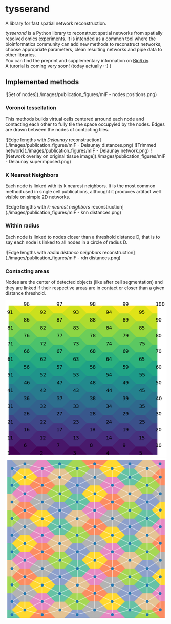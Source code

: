 # tysserand

A library for fast spatial network reconstruction.  

*tysserand* is a Python library to reconstruct spatial networks from spatially resolved omics experiments. It is intended as a common tool where the bioinformatics community can add new methods to reconstruct networks, choose appropriate parameters, clean resulting networks and pipe data to other libraries.  
You can find the preprint and supplementary information on [BioRxiv](https://www.biorxiv.org/content/10.1101/2020.11.16.385377v1).  
A turorial is coming very soon! (today actually :-) )

## Implemented methods

![Set of nodes](./images/publication_figures/mIF - nodes positions.png)

### Voronoi tessellation

This methods builds virtual cells centered arround each node and contacting each other to fully tile the space occupyied by the nodes. Edges are drawn between the nodes of contacting tiles.

![Edge lengths with *Delaunay* reconstruction](./images/publication_figures/mIF - Delaunay distances.png)
![Trimmed network](./images/publication_figures/mIF - Delaunay network.png)
![Network overlay on original tissue image](./images/publication_figures/mIF - Delaunay superimposed.png)

### K Nearest Neighbors

Each node is linked with its k nearest neighbors. It is the most common method used in single cell publications, althought it produces artifact well visible on simple 2D networks.

![Edge lengths with *k-nearest neighbors* reconstruction](./images/publication_figures/mIF - knn distances.png)

### Within radius

Each node is linked to nodes closer than a threshold distance D, that is to say each node is linked to all nodes in a circle of radius D.

![Edge lengths with *radial distance neighbors* reconstruction](./images/publication_figures/mIF - rdn distances.png)

### Contacting areas

Nodes are the center of detected objects (like after cell segmentation) and they are linked if their respective areas are in contact or closer than a given distance threshold.

![Examplary data for the *Contacting areas* reconstruction](./images/publication_figures/generated-tissue-interger-masks.png)
![Edge lengths with *Contacting areas* reconstruction](./images/publication_figures/generated-tissue-cell-contact-superimposition.png)
